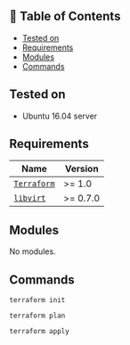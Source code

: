 ## 🚩 Table of Contents

- [Tested on](#-tested-on)
- [Requirements](#-Requirements)
- [Modules](#-modules)
- [Commands](#-commands)



## Tested on
 - Ubuntu 16.04 server

## Requirements

| Name | Version |
| --- | --- |
| [`Terraform`](https://registry.terraform.io/) | >= 1.0 |
| [`libvirt`](https://registry.terraform.io/providers/DevScrewOps/libvirt/latest/docs/resources/cloudinit) | >= 0.7.0 |

## Modules
No modules.

## Commands
```
terraform init
```
```
terraform plan
```

```
terraform apply
```
